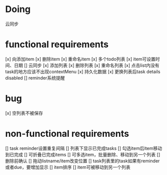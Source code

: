# Doing
云同步

# functional requirements
[x] 向添加item
[x] 删除item
[x] 重命名item
[x] 多个todo列表
[x] item可设置时间、日期
[] 云同步
[x] 添加列表
[x] 删除列表
[x] 重命名列表
[x] 点击list内没有task的地方应该不出现contextMenu
[x] 持久化数据
[x] 更换列表后task details disabled
[] reminder系统提醒

# bug
[x] 空列表不被保存

# non-functional requirements
[] task reminder设置重复间隔
[] 列表下显示已完成tasks
[] 勾选item后item移动到已完成
[] 可折叠已完成items
[] 可多选item，批量删除、移动到另一个列表
[] 删除前确认
[] 拖动listname/item改变位置
[] task列表里的task如果有reminder或者due，要增加显示
[] item排序
[] item可被移动到另一个列表
